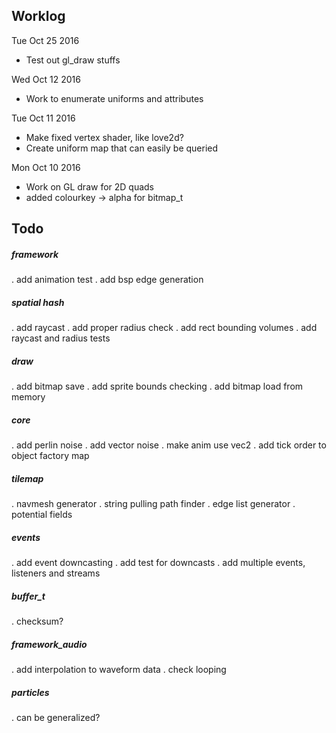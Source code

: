 ## Worklog

Tue Oct 25 2016
- Test out gl_draw stuffs

Wed Oct 12 2016
- Work to enumerate uniforms and attributes

Tue Oct 11 2016
- Make fixed vertex shader, like love2d?
- Create uniform map that can easily be queried

Mon Oct 10 2016
- Work on GL draw for 2D quads
- added colourkey -> alpha for bitmap_t

## Todo

##### framework
. add animation test
. add bsp edge generation

##### spatial hash
. add raycast
. add proper radius check
. add rect bounding volumes
. add raycast and radius tests

##### draw
. add bitmap save
. add sprite bounds checking
. add bitmap load from memory

##### core
. add perlin noise
. add vector noise
. make anim use vec2
. add tick order to object factory map

##### tilemap
. navmesh generator
. string pulling path finder
. edge list generator
. potential fields

##### events
. add event downcasting
. add test for downcasts
. add multiple events, listeners and streams

##### buffer_t
. checksum?

##### framework_audio
. add interpolation to waveform data
. check looping

##### particles
. can be generalized?
